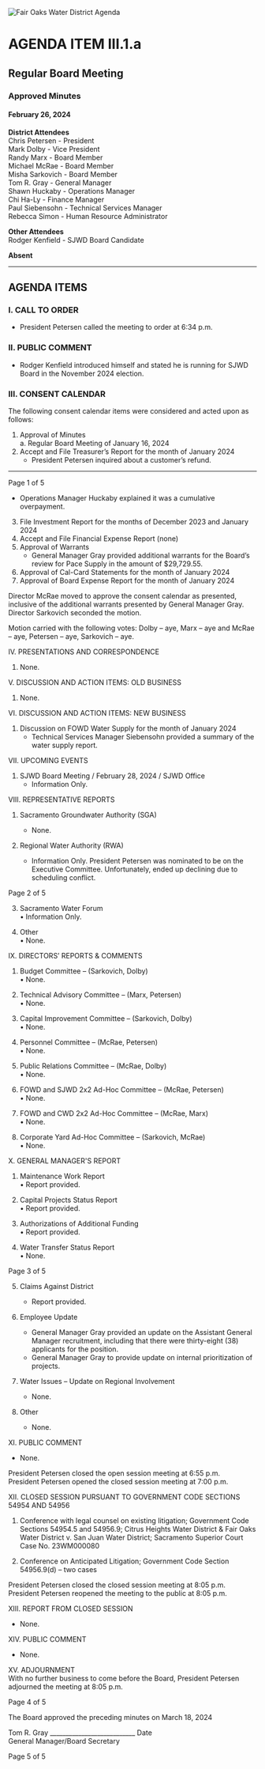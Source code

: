 <!-- Page 1 -->
![Fair Oaks Water District Agenda](https://via.placeholder.com/768x993.png?text=Fair+Oaks+Water+District+Agenda)

# AGENDA ITEM III.1.a
## Regular Board Meeting
### Approved Minutes
#### February 26, 2024

**District Attendees**  
Chris Petersen - President  
Mark Dolby - Vice President  
Randy Marx - Board Member  
Michael McRae - Board Member  
Misha Sarkovich - Board Member  
Tom R. Gray - General Manager  
Shawn Huckaby - Operations Manager  
Chi Ha-Ly - Finance Manager  
Paul Siebensohn - Technical Services Manager  
Rebecca Simon - Human Resource Administrator  

**Other Attendees**  
Rodger Kenfield - SJWD Board Candidate  

**Absent**  

---

## AGENDA ITEMS

### I. CALL TO ORDER
- President Petersen called the meeting to order at 6:34 p.m.

### II. PUBLIC COMMENT
- Rodger Kenfield introduced himself and stated he is running for SJWD Board in the November 2024 election.

### III. CONSENT CALENDAR
The following consent calendar items were considered and acted upon as follows:  
1. Approval of Minutes  
   a. Regular Board Meeting of January 16, 2024  
2. Accept and File Treasurer’s Report for the month of January 2024  
   - President Petersen inquired about a customer’s refund.  

---

Page 1 of 5
<!-- Page 2 -->
- Operations Manager Huckaby explained it was a cumulative overpayment.

3. File Investment Report for the months of December 2023 and January 2024  
4. Accept and File Financial Expense Report (none)  
5. Approval of Warrants  
   - General Manager Gray provided additional warrants for the Board’s review for Pace Supply in the amount of $29,729.55.  
6. Approval of Cal-Card Statements for the month of January 2024  
7. Approval of Board Expense Report for the month of January 2024  

Director McRae moved to approve the consent calendar as presented, inclusive of the additional warrants presented by General Manager Gray.  
Director Sarkovich seconded the motion.  

Motion carried with the following votes: Dolby – aye, Marx – aye and McRae – aye, Petersen – aye, Sarkovich – aye.  

IV. PRESENTATIONS AND CORRESPONDENCE  
1. None.  

V. DISCUSSION AND ACTION ITEMS: OLD BUSINESS  
1. None.  

VI. DISCUSSION AND ACTION ITEMS: NEW BUSINESS  
1. Discussion on FOWD Water Supply for the month of January 2024  
   - Technical Services Manager Siebensohn provided a summary of the water supply report.  

VII. UPCOMING EVENTS  
1. SJWD Board Meeting / February 28, 2024 / SJWD Office  
   - Information Only.  

VIII. REPRESENTATIVE REPORTS  
1. Sacramento Groundwater Authority (SGA)  
   - None.  

2. Regional Water Authority (RWA)  
   - Information Only. President Petersen was nominated to be on the Executive Committee. Unfortunately, ended up declining due to scheduling conflict.  

Page 2 of 5  
<!-- Page 3 -->
3. Sacramento Water Forum  
   • Information Only.  

4. Other  
   • None.  

IX. DIRECTORS’ REPORTS & COMMENTS  
1. Budget Committee – (Sarkovich, Dolby)  
   • None.  

2. Technical Advisory Committee – (Marx, Petersen)  
   • None.  

3. Capital Improvement Committee – (Sarkovich, Dolby)  
   • None.  

4. Personnel Committee – (McRae, Petersen)  
   • None.  

5. Public Relations Committee – (McRae, Dolby)  
   • None.  

6. FOWD and SJWD 2x2 Ad-Hoc Committee – (McRae, Petersen)  
   • None.  

7. FOWD and CWD 2x2 Ad-Hoc Committee – (McRae, Marx)  
   • None.  

8. Corporate Yard Ad-Hoc Committee – (Sarkovich, McRae)  
   • None.  

X. GENERAL MANAGER'S REPORT  
1. Maintenance Work Report  
   • Report provided.  

2. Capital Projects Status Report  
   • Report provided.  

3. Authorizations of Additional Funding  
   • Report provided.  

4. Water Transfer Status Report  
   • None.  

Page 3 of 5
<!-- Page 4 -->
5. Claims Against District  
   - Report provided.  

6. Employee Update  
   - General Manager Gray provided an update on the Assistant General Manager recruitment, including that there were thirty-eight (38) applicants for the position.  
   - General Manager Gray to provide update on internal prioritization of projects.  

7. Water Issues – Update on Regional Involvement  
   - None.  

8. Other  
   - None.  

XI. PUBLIC COMMENT  
   - None.  

President Petersen closed the open session meeting at 6:55 p.m.  
President Petersen opened the closed session meeting at 7:00 p.m.  

XII. CLOSED SESSION PURSUANT TO GOVERNMENT CODE SECTIONS 54954 AND 54956  
1. Conference with legal counsel on existing litigation; Government Code Sections 54954.5 and 54956.9; Citrus Heights Water District & Fair Oaks Water District v. San Juan Water District; Sacramento Superior Court Case No. 23WM000080  

2. Conference on Anticipated Litigation; Government Code Section 54956.9(d) – two cases  

President Petersen closed the closed session meeting at 8:05 p.m.  
President Petersen reopened the meeting to the public at 8:05 p.m.  

XIII. REPORT FROM CLOSED SESSION  
   - None.  

XIV. PUBLIC COMMENT  
   - None.  

XV. ADJOURNMENT  
With no further business to come before the Board, President Petersen adjourned the meeting at 8:05 p.m.  

Page 4 of 5
<!-- Page 5 -->
The Board approved the preceding minutes on March 18, 2024

Tom R. Gray  ___________________________  Date  
General Manager/Board Secretary  

Page 5 of 5
